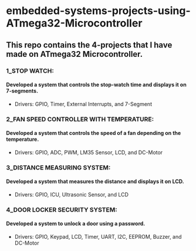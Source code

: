 # embedded-systems-projects-using-ATmega32-Microcontroller
## This repo contains the 4-projects that I have made on ATmega32 Microcontroller.
### 1_STOP WATCH:
#### Developed a system that controls the stop-watch time and displays it on 7-segments.
- Drivers: GPIO, Timer, External Interrupts, and 7-Segment

### 2_FAN SPEED CONTROLLER WITH TEMPERATURE:
#### Developed a system that controls the speed of a fan depending on the temperature.
- Drivers: GPIO, ADC, PWM, LM35 Sensor, LCD, and DC-Motor

### 3_DISTANCE MEASURING SYSTEM:
#### Developed a system that measures the distance and displays it on LCD.
- Drivers: GPIO, ICU, Ultrasonic Sensor, and LCD

### 4_DOOR LOCKER SECURITY SYSTEM:
#### Developed a system to unlock a door using a password.
- Drivers: GPIO, Keypad, LCD, Timer, UART, I2C, EEPROM, Buzzer, and DC-Motor
